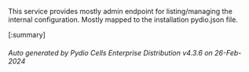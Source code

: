 






This service provides mostly admin endpoint for listing/managing the internal configuration. Mostly mapped to the installation pydio.json file.

[:summary]

###### Auto generated by Pydio Cells Enterprise Distribution v4.3.6 on 26-Feb-2024
